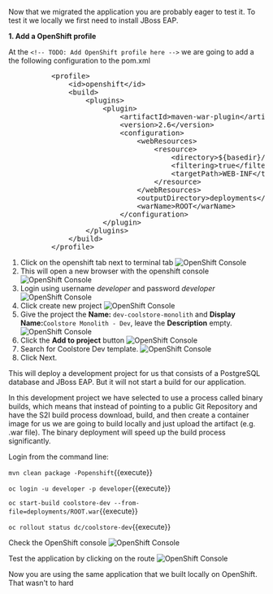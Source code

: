 Now that we migrated the application you are probably eager to test it. To test it we locally we first need to install JBoss EAP.



**1. Add a OpenShift profile**



At the `<!-- TODO: Add OpenShift profile here -->` we are going to add a the following configuration to the pom.xml

<pre class="file" data-filename="pom.xml" data-target="insert" data-marker="<!-- TODO: Add OpenShift profile here -->">
          &lt;profile&gt;
              &lt;id&gt;openshift&lt;/id&gt;
              &lt;build&gt;
                  &lt;plugins&gt;
                      &lt;plugin&gt;
                          &lt;artifactId&gt;maven-war-plugin&lt;/artifactId&gt;
                          &lt;version&gt;2.6&lt;/version&gt;
                          &lt;configuration&gt;
                              &lt;webResources&gt;
                                  &lt;resource&gt;
                                      &lt;directory&gt;${basedir}/src/main/webapp/WEB-INF&lt;/directory&gt;
                                      &lt;filtering&gt;true&lt;/filtering&gt;		
                                      &lt;targetPath&gt;WEB-INF&lt;/targetPath&gt;
                                  &lt;/resource&gt;
                              &lt;/webResources&gt;
                              &lt;outputDirectory&gt;deployments&lt;/outputDirectory&gt;
                              &lt;warName&gt;ROOT&lt;/warName&gt;		
                          &lt;/configuration&gt;
                      &lt;/plugin&gt;
                  &lt;/plugins&gt;
              &lt;/build&gt;
          &lt;/profile&gt;
</pre>



1. Click on the openshift tab next to terminal tab
![OpenShift Console](../../assets/default-picture.jpg)
1. This will open a new browser with the openshift console
![OpenShift Console](../../assets/default-picture.jpg)
1. Login using username *developer* and password *developer*
![OpenShift Console](../../assets/default-picture.jpg)
1. Click create new project
![OpenShift Console](../../assets/default-picture.jpg)
1. Give the project the **Name:** `dev-coolstore-monolith` and **Display Name:**`Coolstore Monolith - Dev`, leave the **Description** empty.
![OpenShift Console](../../assets/default-picture.jpg)
1. Click the **Add to project** button
![OpenShift Console](../../assets/default-picture.jpg)
1. Search for Coolstore Dev template.
![OpenShift Console](../../assets/default-picture.jpg)
1. Click Next.

This will deploy a development project for us that consists of a PostgreSQL database and JBoss EAP. But it will not start a build for our application.

In this development project we have selected to use a process called binary builds, which means that instead of pointing to a public Git Repository and have the S2I build process download, build, and then create a container image for us we are going to build locally and just upload the artifact (e.g. .war file). The binary deployment will speed up the build process significantly. 

Login from the command line:


``mvn clean package -Popenshift``{{execute}}

``oc login -u developer -p developer``{{execute}}

``oc start-build coolstore-dev --from-file=deployments/ROOT.war``{{execute}}

``oc rollout status dc/coolstore-dev``{{execute}}

Check the OpenShift console
![OpenShift Console](../../assets/default-picture.jpg)

Test the application by clicking on the route
![OpenShift Console](../../assets/default-picture.jpg)

Now you are using the same application that we built locally on OpenShift. That wasn't to hard










